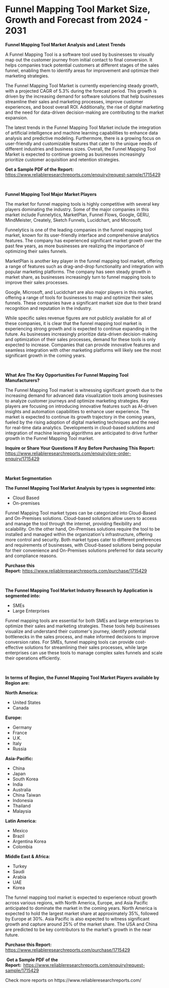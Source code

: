 <p><h1>Funnel Mapping Tool Market Size, Growth and Forecast from 2024 - 2031</h1></p><p><strong>Funnel Mapping Tool Market Analysis and Latest Trends</strong></p>
<p><p>A Funnel Mapping Tool is a software tool used by businesses to visually map out the customer journey from initial contact to final conversion. It helps companies track potential customers at different stages of the sales funnel, enabling them to identify areas for improvement and optimize their marketing strategies.</p><p>The Funnel Mapping Tool Market is currently experiencing steady growth, with a projected CAGR of 5.3% during the forecast period. This growth is driven by the increasing demand for software solutions that help businesses streamline their sales and marketing processes, improve customer experiences, and boost overall ROI. Additionally, the rise of digital marketing and the need for data-driven decision-making are contributing to the market expansion.</p><p>The latest trends in the Funnel Mapping Tool Market include the integration of artificial intelligence and machine learning capabilities to enhance data analysis and predictive modeling. Furthermore, there is a growing focus on user-friendly and customizable features that cater to the unique needs of different industries and business sizes. Overall, the Funnel Mapping Tool Market is expected to continue growing as businesses increasingly prioritize customer acquisition and retention strategies.</p></p>
<p><strong>Get a Sample PDF of the Report:&nbsp;</strong> <a href="https://www.reliableresearchreports.com/enquiry/request-sample/1715429">https://www.reliableresearchreports.com/enquiry/request-sample/1715429</a></p>
<p>&nbsp;</p>
<p><strong>Funnel Mapping Tool Major Market Players</strong></p>
<p><p>The market for funnel mapping tools is highly competitive with several key players dominating the industry. Some of the major companies in this market include Funnelytics, MarketPlan, Funnel Flows, Google, GERU, MindMeister, Creately, Sketch Funnels, Lucidchart, and Microsoft.</p><p>Funnelytics is one of the leading companies in the funnel mapping tool market, known for its user-friendly interface and comprehensive analytics features. The company has experienced significant market growth over the past few years, as more businesses are realizing the importance of optimizing their sales funnels.</p><p>MarketPlan is another key player in the funnel mapping tool market, offering a range of features such as drag-and-drop functionality and integration with popular marketing platforms. The company has seen steady growth in market share, as businesses increasingly turn to funnel mapping tools to improve their sales processes.</p><p>Google, Microsoft, and Lucidchart are also major players in this market, offering a range of tools for businesses to map and optimize their sales funnels. These companies have a significant market size due to their brand recognition and reputation in the industry.</p><p>While specific sales revenue figures are not publicly available for all of these companies, it is clear that the funnel mapping tool market is experiencing strong growth and is expected to continue expanding in the future. As businesses increasingly prioritize data-driven decision-making and optimization of their sales processes, demand for these tools is only expected to increase. Companies that can provide innovative features and seamless integration with other marketing platforms will likely see the most significant growth in the coming years.</p></p>
<p>&nbsp;</p>
<p><strong>What Are The Key Opportunities For Funnel Mapping Tool Manufacturers?</strong></p>
<p><p>The Funnel Mapping Tool market is witnessing significant growth due to the increasing demand for advanced data visualization tools among businesses to analyze customer journeys and optimize marketing strategies. Key players are focusing on introducing innovative features such as AI-driven insights and automation capabilities to enhance user experience. The market is expected to continue its growth trajectory in the coming years, fueled by the rising adoption of digital marketing techniques and the need for real-time data analytics. Developments in cloud-based solutions and integration of machine learning algorithms are anticipated to drive further growth in the Funnel Mapping Tool market.</p></p>
<p><strong>Inquire or Share Your Questions If Any Before Purchasing This Report:</strong> <a href="https://www.reliableresearchreports.com/enquiry/pre-order-enquiry/1715429">https://www.reliableresearchreports.com/enquiry/pre-order-enquiry/1715429</a></p>
<p>&nbsp;</p>
<p><strong>Market Segmentation</strong></p>
<p><strong>The Funnel Mapping Tool Market Analysis by types is segmented into:</strong></p>
<p><ul><li>Cloud Based</li><li>On-premises</li></ul></p>
<p><p>Funnel Mapping Tool market types can be categorized into Cloud-Based and On-Premises solutions. Cloud-based solutions allow users to access and manage the tool through the internet, providing flexibility and scalability. On the other hand, On-Premises solutions require the tool to be installed and managed within the organization's infrastructure, offering more control and security. Both market types cater to different preferences and requirements of businesses, with Cloud-based solutions being popular for their convenience and On-Premises solutions preferred for data security and compliance reasons.</p></p>
<p><strong>Purchase this Report:&nbsp;</strong><a href="https://www.reliableresearchreports.com/purchase/1715429">https://www.reliableresearchreports.com/purchase/1715429</a></p>
<p>&nbsp;</p>
<p><strong>The Funnel Mapping Tool Market Industry Research by Application is segmented into:</strong></p>
<p><ul><li>SMEs</li><li>Large Enterprises</li></ul></p>
<p><p>Funnel mapping tools are essential for both SMEs and large enterprises to optimize their sales and marketing strategies. These tools help businesses visualize and understand their customer's journey, identify potential bottlenecks in the sales process, and make informed decisions to improve conversion rates. For SMEs, funnel mapping tools can provide cost-effective solutions for streamlining their sales processes, while large enterprises can use these tools to manage complex sales funnels and scale their operations efficiently.</p></p>
<p>&nbsp;</p>
<p><strong>In terms of Region, the Funnel Mapping Tool Market Players available by Region are:</strong></p>
<p>
    <p> <strong> North America: </strong>
        <ul>
            <li>United States</li>
            <li>Canada</li>
        </ul>
        </p> 
    <p> <strong> Europe: </strong>
        <ul>
            <li>Germany</li>
            <li>France</li>
            <li>U.K.</li>
            <li>Italy</li>
            <li>Russia</li>
        </ul>
        </p> 
    <p> <strong> Asia-Pacific: </strong>
        <ul>
            <li>China</li>
            <li>Japan</li>
            <li>South Korea</li>
            <li>India</li>
            <li>Australia</li>
            <li>China Taiwan</li>
            <li>Indonesia</li>
            <li>Thailand</li>
            <li>Malaysia</li>
        </ul>
        </p> 
    <p> <strong> Latin America: </strong>
        <ul>
            <li>Mexico</li>
            <li>Brazil</li>
            <li>Argentina Korea</li>
            <li>Colombia</li>
        </ul>
        </p> 
    <p> <strong> Middle East & Africa: </strong>
        <ul>
            <li>Turkey</li>
            <li>Saudi</li>
            <li>Arabia</li>
            <li>UAE</li>
            <li>Korea</li>
        </ul>
    </p>
    </p>
<p><p>The funnel mapping tool market is expected to experience robust growth across various regions, with North America, Europe, and Asia Pacific anticipated to dominate the market in the coming years. North America is expected to hold the largest market share at approximately 35%, followed by Europe at 30%. Asia Pacific is also expected to witness significant growth and capture around 25% of the market share. The USA and China are predicted to be key contributors to the market's growth in the near future.</p></p>
<p><strong>Purchase this Report: </strong><a href="https://www.reliableresearchreports.com/purchase/1715429">https://www.reliableresearchreports.com/purchase/1715429</a></p>
<p>&nbsp;<strong>Get a Sample PDF of the Report:&nbsp;&nbsp;</strong><a href="https://www.reliableresearchreports.com/enquiry/request-sample/1715429">https://www.reliableresearchreports.com/enquiry/request-sample/1715429</a></p>
<p><strong></strong></p>
<p>Check more reports on https://www.reliableresearchreports.com/</p>